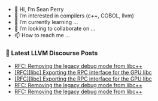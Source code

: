 - 👋 Hi, I’m Sean Perry
- 👀 I’m interested in compilers (c++, COBOL, llvm)
- 🌱 I’m currently learning ...
- 💞️ I’m looking to collaborate on ...
- 📫 How to reach me ...

<!---
s66perry/s66perry is a ✨ special ✨ repository because its `README.md` (this file) appears on your GitHub profile.
You can click the Preview link to take a look at your changes.
--->
### 📕 Latest LLVM Discourse Posts

<!-- DISCOURSE-LLVM:START -->
- [RFC: Removing the legacy debug mode from libc++](https://discourse.llvm.org/t/rfc-removing-the-legacy-debug-mode-from-libc/71026#post_4)
- [[RFC][libc] Exporting the RPC interface for the GPU libc](https://discourse.llvm.org/t/rfc-libc-exporting-the-rpc-interface-for-the-gpu-libc/71030#post_16)
- [[RFC][libc] Exporting the RPC interface for the GPU libc](https://discourse.llvm.org/t/rfc-libc-exporting-the-rpc-interface-for-the-gpu-libc/71030#post_15)
- [RFC: Removing the legacy debug mode from libc++](https://discourse.llvm.org/t/rfc-removing-the-legacy-debug-mode-from-libc/71026#post_3)
- [RFC: Removing the legacy debug mode from libc++](https://discourse.llvm.org/t/rfc-removing-the-legacy-debug-mode-from-libc/71026#post_2)
<!-- DISCOURSE-LLVM:END -->
